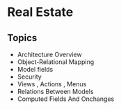# Real Estate

## Topics
- Architecture Overview
- Object-Relational Mapping
- Model fields
- Security 
- Views , Actions , Menus 
- Relations Between Models
- Computed Fields And Onchanges
